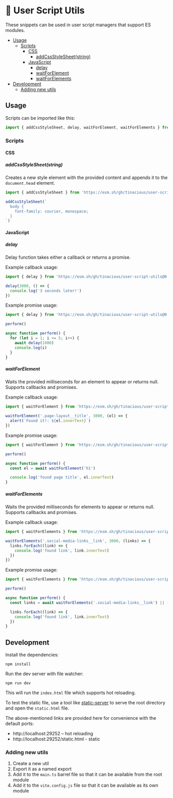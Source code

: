 # 🚧 User Script Utils

These snippets can be used in user script managers that support ES modules.

- [Usage](#usage)
  - [Scripts](#scripts)
    - [CSS](#css)
      - [addCssStyleSheet(string)](#addcssstylesheetstring)
    - [JavaScript](#javascript)
      - [delay](#delay)
      - [waitForElement](#waitforelement)
      - [waitForElements](#waitforelements)
- [Development](#development)
  - [Adding new utils](#adding-new-utils)


## Usage

Scripts can be imported like this:

```js
import { addCssStyleSheet, delay, waitForElement, waitForElements } from 'https://esm.sh/gh/tinacious/user-script-utils@0.0.8'
```

### Scripts

#### CSS

##### addCssStyleSheet(string)

Creates a new style element with the provided content and appends it to the `document.head` element.

```js
import { addCssStyleSheet } from 'https://esm.sh/gh/tinacious/user-script-utils@0.0.8'

addCssStyleSheet(`
  body {
    font-family: courier, monospace;
  }
`)
```

#### JavaScript

##### delay

Delay function takes either a callback or returns a promise.

Example callback usage:

```js
import { delay } from 'https://esm.sh/gh/tinacious/user-script-utils@0.0.8'

delay(3000, () => {
  console.log('3 seconds later!')
})
```

Example promise usage:

```js
import { delay } from 'https://esm.sh/gh/tinacious/user-script-utils@0.0.8'

perform()

async function perform() {
  for (let i = 1; i <= 5; i++) {
    await delay(1000)
    console.log(i)
  }
}
```

##### waitForElement

Waits the provided milliseconds for an element to appear or returns null. Supports callbacks and promises.

Example callback usage:

```js
import { waitForElement } from 'https://esm.sh/gh/tinacious/user-script-utils@0.0.8'

waitForElement('.page-layout__title', 3000, (el) => {
  alert(`Found it!: ${el.innerText}`)
})
```

Example promise usage:

```js
import { waitForElement } from 'https://esm.sh/gh/tinacious/user-script-utils@0.0.8'

perform()

async function perform() {
  const el = await waitForElement('h1')

  console.log('found page title', el.innerText)
}
```

##### waitForElements

Waits the provided milliseconds for elements to appear or returns null. Supports callbacks and promises.

Example callback usage:

```js
import { waitForElements } from 'https://esm.sh/gh/tinacious/user-script-utils@0.0.8'

waitForElements('.social-media-links__link', 3000, (links) => {
  links.forEach((link) => {
    console.log('found link', link.innerText)
  })
})
```

Example promise usage:

```js
import { waitForElements } from 'https://esm.sh/gh/tinacious/user-script-utils@0.0.8'

perform()

async function perform() {
  const links = await waitForElements('.social-media-links__link') || []

  links.forEach((link) => {
    console.log('found link', link.innerText)
  })
}
```

## Development

Install the dependencies:

    npm install

Run the dev server with file watcher:

    npm run dev

This will run the `index.html` file which supports hot reloading.

To test the static file, use a tool like [static-server](https://github.com/tinacious/static-server) to serve the root directory and open the `static.html` file.

The above-mentioned links are provided here for convenience with the default ports:

- http://localhost:29252 – hot reloading
- http://localhost:29252/static.html - static


### Adding new utils

1. Create a new util
2. Export it as a named export
3. Add it to the `main.ts` barrel file so that it can be available from the root module
4. Add it to the `vite.config.js` file so that it can be available as its own module
